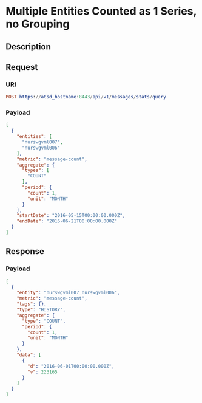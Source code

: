 # Multiple Entities Counted as 1 Series, no Grouping

## Description

## Request

### URI

```elm
POST https://atsd_hostname:8443/api/v1/messages/stats/query
```

### Payload

```json
[
  {
    "entities": [
      "nurswgvml007",
      "nurswgvml006"
    ],
    "metric": "message-count",
    "aggregate": {
      "types": [
        "COUNT"
      ],
      "period": {
        "count": 1,
        "unit": "MONTH"
      }
    },
    "startDate": "2016-05-15T00:00:00.000Z",
    "endDate": "2016-06-21T00:00:00.000Z"
  }
]
```

## Response

### Payload

```json
[
  {
    "entity": "nurswgvml007_nurswgvml006",
    "metric": "message-count",
    "tags": {},
    "type": "HISTORY",
    "aggregate": {
      "type": "COUNT",
      "period": {
        "count": 1,
        "unit": "MONTH"
      }
    },
    "data": [
      {
        "d": "2016-06-01T00:00:00.000Z",
        "v": 223165
      }
    ]
  }
]
```